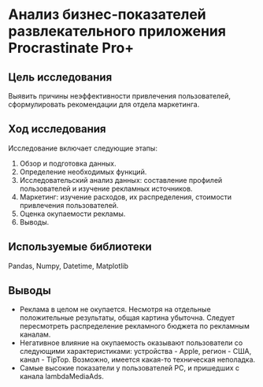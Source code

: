 # Анализ бизнес-показателей развлекательного приложения Procrastinate Pro+

## Цель исследования

Выявить причины неэффективности привлечения пользователей, сформулировать рекомендации для отдела маркетинга.

## Ход исследования

Исследование включает следующие этапы:

1. Обзор и подготовка данных.
2. Определение необходимых функций.
3. Исследовательский анализ данных: составление профилей пользователей и изучение рекламных источников.
4. Маркетинг: изучение расходов, их распределения, стоимости привлечения пользователей.
5. Оценка окупаемости рекламы.
6. Выводы.

## Используемые библиотеки

Pandas, Numpy, Datetime, Matplotlib

## Выводы

- Реклама в целом не окупается. Несмотря на отдельные положительные результаты, общая картина убыточна. Следует пересмотреть распределение рекламного бюджета по рекламным каналам.
- Негативное влияние на окупаемость оказывают пользователи со следующими характеристиками: устройства - Apple, регион - США, канал - TipTop. Возможно, имеется какая-то техническая неполадка.
- Самые высокие показатели у пользователей PC, и пришедших с канала lambdaMediaAds.
